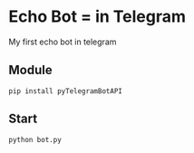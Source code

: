 # Echo Bot = in Telegram
My first echo bot in telegram
## Module
```
pip install pyTelegramBotAPI
```
## Start
```
python bot.py
```
